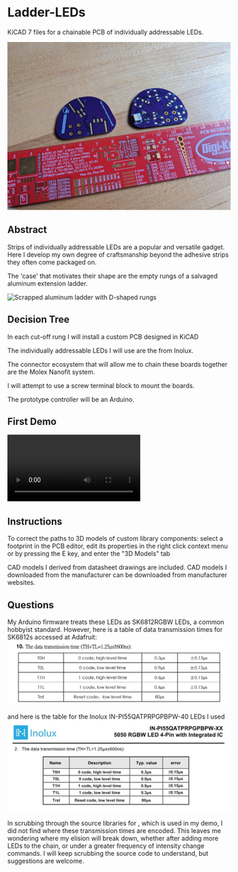 # Ladder-LEDs
KiCAD 7 files for a chainable PCB of individually addressable LEDs.

![Empty board back and test board front](./images/empty-board-and-test-board.jpg)

## Abstract
Strips of individually addressable LEDs are a popular and versatile gadget. Here I develop my own degree of craftsmanship beyond the adhesive strips they often come packaged on.

The 'case' that motivates their shape are the empty rungs of a salvaged aluminum extension ladder.

![Scrapped aluminum ladder with D-shaped rungs](./images/ladder-beam.jpg)


## Decision Tree
In each cut-off rung I will install a custom PCB designed in KiCAD

The individually addressable LEDs I will use are the from Inolux.

The connector ecosystem that will allow me to chain these boards together are the Molex Nanofit system.

I will attempt to use a screw terminal block to mount the boards.

The prototype controller will be an Arduino.

## First Demo
![Test program video](./images/full-board-test-program.mp4)

## Instructions
To correct the paths to 3D models of custom library components: select a footprint in the PCB editor, edit its properties in the right click context menu or by pressing the E key, and enter the "3D Models" tab

CAD models I derived from datasheet drawings are included. CAD models I downloaded from the manufacturer can be downloaded from manufacturer websites.

## Questions
My Arduino firmware treats these LEDs as SK6812RGBW LEDs, a common hobbyist standard. However, here is a table of data transmission times for SK6812s accessed at Adafruit:
![Data transmission times for SK6812](./images/dongguang-opsco-datatranstime-table.jpg)

and here is the table for the Inolux IN-PI55QATPRPGPBPW-40 LEDs I used
![Data transmission times for Inolux IN-PI...](./images/inolux-datatranstime-table.jpg)

In scrubbing through the source libraries for , which is used in my demo, I did not find where these transmission times are encoded. This leaves me wondering where my elision will break down, whether after adding more LEDs to the chain, or under a greater frequency of intensity change commands. I will keep scrubbing the source code to understand, but suggestions are welcome.

